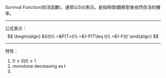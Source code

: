 Survival Function(存活函數)，通常以S(t)表示。是指時間t觀察對象依然存活的機率。
- - -
公式表示：
$$
\begin{align}
&S(t)\\
=&P(T>t)\\
=&1-P(T\leq t)\\
=&1-F(t)
\end{align}
$$
- - -
特性：
1. $0\leq S(t)\leq 1$
2. monotone decreasing as t
3. 